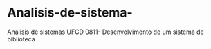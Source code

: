 # Analisis-de-sistema-
Analisis de sistemas UFCD 0811- Desenvolvimento de um sistema de biblioteca 
